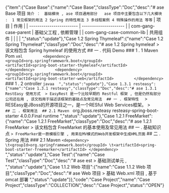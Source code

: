 {"item":{"Case Base":{"name":"Case Base","classType":"Doc","desc":"# ase Base 项目  ``` 简介 ：　基础模块 , ase 项目通用部分   ase 项目中主要包含以下几大模块 :  1 常见框架的用法 2 Spring 的特性用法 3 多线程案例 4 特殊操作的用法 等等 ```    | 项目                     | 作用                  | | ------------------------ | --------------------- | | com-gang-case-parent     | 基础父工程 , 依赖管理 | | com-gang-case-common-lib | 共用组件              | |                          |                       |  ","status":"update"},"Case 1.2  Spring Thymeleaf":{"name":"Case 1.2  Spring Thymeleaf","classType":"Doc","desc":"# ase 1.2  Spring hymeleaf  > 该文档包含 Spring hymeleaf 的使用方式    ## 一 . 代码 Demo    ### 1 . 1 Maven Pom  ```xml         <dependency>             <groupId>org.springframework.boot</groupId>             <artifactId>spring-boot-starter-thymeleaf</artifactId>         </dependency>         <dependency>             <groupId>org.springframework.boot</groupId>             <artifactId>spring-boot-starter-web</artifactId>         </dependency> ```  ### 1 . 2 ontroller  ```javaa  ","status":"update"},"Case 1.3.1 resteasy":{"name":"Case 1.3.1 resteasy","classType":"Doc","desc":"# ase 1.3.1 RestEasy 使用方式  > EasyRest 是一个比较早期的 Restful 框架 , 但是仍然有部分公司还在用 , 该文档用于描述该框架的基础点及常见用法  ## 一 . 框架特性  ``` > RESEasy是JBoss的开源项目之一，是一个RESful Web Services框架。  >  ```      ## 二 . 框架用法  ## 2.1 Maven  ```  <dependency>             <groupId>org.jboss.resteasy</groupId>             <artifactId>resteasy-spring-boot-starter</artifactId>             <version>4.0.0.Final</version>             <scope>runtime</scope>         </dependency>         <dependency>             ","status":"update"},"Case 1.2.1 FreeMarket":{"name":"Case 1.2.1 FreeMarket","classType":"Doc","desc":"# ase 1.2.1 FreeMarker    > 该文档包含 FreeMarket 的基本使用及常见用法    ## 一 .  基础知识点  ``` > FreeMarker是一款模板引擎 , 用来在MV模式的Web开发框架中生成HML页面 ```  ## 二 . Spring 用法  ### 2.1 Maven   ``` <dependency> \t<groupId>org.springframework.boot</groupId> \t<artifactId>spring-boot-starter-freemarker</artifactId> </dependency> ```  ","status":"update"},"Case Test":{"name":"Case Test","classType":"Doc","desc":"# ase est   > 基础测试单元 , ","status":"update"},"Case 1.1.2  Web 项目":{"name":"Case 1.1.2  Web 项目","classType":"Doc","desc":"# ase Web 项目  > 基础 Web.xml 项目 , 基于 omcat 部署  ","status":"update"}},"code":"Case Project","name":"Case Project","classType":"COLLECTION","desc":"Case Project","status":"OPEN"}